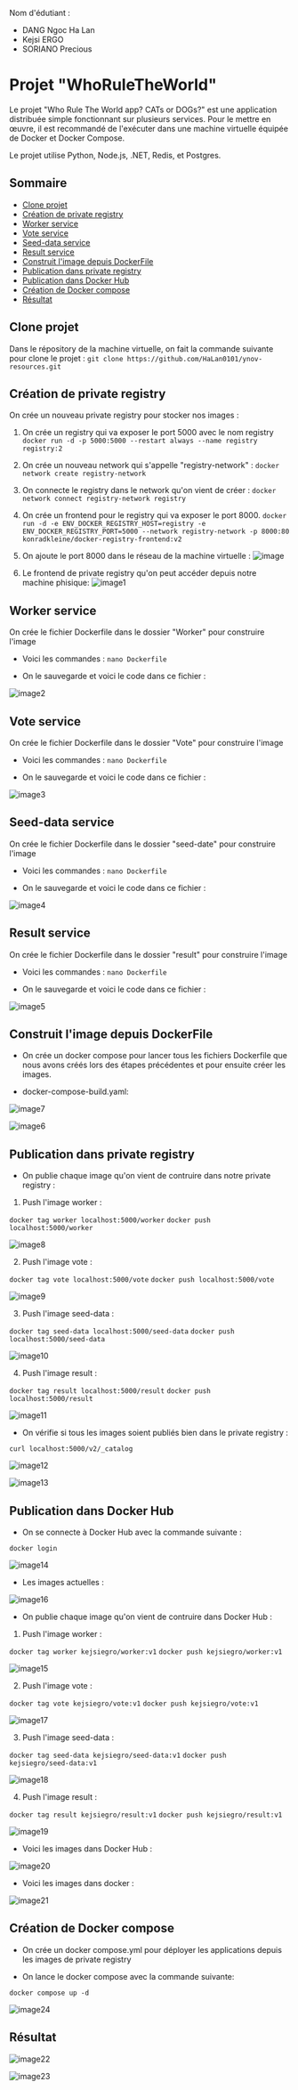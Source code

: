 Nom d'édutiant : 

* DANG Ngoc Ha Lan
* Kejsi ERGO
* SORIANO Precious


# Projet "WhoRuleTheWorld" 

Le projet "Who Rule The World app? CATs or DOGs?" est une application distribuée simple fonctionnant sur plusieurs services. Pour le mettre en œuvre, il est recommandé de l'exécuter dans une machine virtuelle équipée de Docker et Docker Compose.

Le projet utilise Python, Node.js, .NET, Redis, et Postgres.

## Sommaire
- [Clone projet](#clone-projet)
- [Création de private registry](#création-de-private-registry)
- [Worker service](#worker-service)
- [Vote service](#vote-service)
- [Seed-data service](#seed-data-service)
- [Result service](#result-service)
- [Construit l'image depuis DockerFile](#construit-limage-depuis-dockerfile)
- [Publication dans private registry](#publication-dans-private-registry)
- [Publication dans Docker Hub](#publication-dans-docker-hub)
- [Création de Docker compose](#création-de-docker-compose)
- [Résultat](#résultat)

## Clone projet 

Dans le répository de la machine virtuelle, on fait la commande suivante pour clone le projet : 
`git clone https://github.com/HaLan0101/ynov-resources.git`

## Création de private registry

On crée un nouveau private registry pour stocker nos images : 

1. On crée un registry qui va exposer le port 5000 avec le nom registry 
`docker run -d -p 5000:5000 --restart always --name registry registry:2`

2. On crée un nouveau network qui s'appelle "registry-network" :
`docker network create registry-network`

3. On connecte le registry dans le network qu'on vient de créer :
`docker network connect registry-network registry`

4. On crée un frontend pour le registry qui va exposer le port 8000.
`docker run -d -e ENV_DOCKER_REGISTRY_HOST=registry -e ENV_DOCKER_REGISTRY_PORT=5000 --network registry-network -p 8000:80 konradkleine/docker-registry-frontend:v2`

5. On ajoute le port 8000 dans le réseau de la machine virtuelle : 
![image](images/image.png)

6. Le frontend de private registry qu'on peut accéder depuis notre machine phisique:
![image1](images/image1.png)

## Worker service

On crée le fichier Dockerfile dans le dossier "Worker" pour construire l'image

* Voici les commandes :
`nano Dockerfile`

* On le sauvegarde et voici le code dans ce fichier :

![image2](images/image2.png)

## Vote service

On crée le fichier Dockerfile dans le dossier "Vote" pour construire l'image

* Voici les commandes :
`nano Dockerfile`

* On le sauvegarde et voici le code dans ce fichier :

![image3](images/image3.png)


## Seed-data service

On crée le fichier Dockerfile dans le dossier "seed-date" pour construire l'image

* Voici les commandes :
`nano Dockerfile`

* On le sauvegarde et voici le code dans ce fichier :

![image4](images/image4.png)


## Result service

On crée le fichier Dockerfile dans le dossier "result" pour construire l'image

* Voici les commandes :
`nano Dockerfile`

* On le sauvegarde et voici le code dans ce fichier :

![image5](images/image5.png)

## Construit l'image depuis DockerFile

* On crée un docker compose pour lancer tous les fichiers Dockerfile que nous avons créés lors des étapes précédentes et pour ensuite créer les images.

* docker-compose-build.yaml:

![image7](images/image7.png)

![image6](images/image6.png)


## Publication dans private registry

* On publie chaque image qu'on vient de contruire dans notre private registry :
1. Push l'image worker :

`docker tag worker localhost:5000/worker`
`docker push localhost:5000/worker`

![image8](images/image8.png)

2. Push l'image vote :

`docker tag vote localhost:5000/vote`
`docker push localhost:5000/vote`

![image9](images/image9.png)

3. Push l'image seed-data :

`docker tag seed-data localhost:5000/seed-data`
`docker push localhost:5000/seed-data`

![image10](images/image10.png)

4. Push l'image result :

`docker tag result localhost:5000/result`
`docker push localhost:5000/result`

![image11](images/image11.png)

* On vérifie si tous les images soient publiés bien dans le private registry : 

`curl localhost:5000/v2/_catalog`

![image12](images/image12.png)

![image13](images/image13.png)

## Publication dans Docker Hub

* On se connecte à Docker Hub avec la commande suivante :

`docker login`

![image14](images/image14.png)

* Les images actuelles : 

![image16](images/image16.png)

* On publie chaque image qu'on vient de contruire dans Docker Hub :

1. Push l'image worker :

`docker tag worker kejsiegro/worker:v1`
`docker push kejsiegro/worker:v1`

![image15](images/image15.png)

2. Push l'image vote :

`docker tag vote kejsiegro/vote:v1`
`docker push kejsiegro/vote:v1`

![image17](images/image17.png)

3. Push l'image seed-data :

`docker tag seed-data kejsiegro/seed-data:v1`
`docker push kejsiegro/seed-data:v1`

![image18](images/image18.png)

4. Push l'image result :

`docker tag result kejsiegro/result:v1`
`docker push kejsiegro/result:v1`

![image19](images/image19.png)

* Voici les images dans Docker Hub :

![image20](images/image20.png)

* Voici les images dans docker : 

![image21](images/image21.png)

## Création de Docker compose

* On crée un docker compose.yml pour déployer les applications depuis les images de private registry

* On lance le docker compose avec la commande suivante:

`docker compose up -d`

![image24](images/image24.png)


## Résultat

![image22](images/image22.png)

![image23](images/image23.png)


